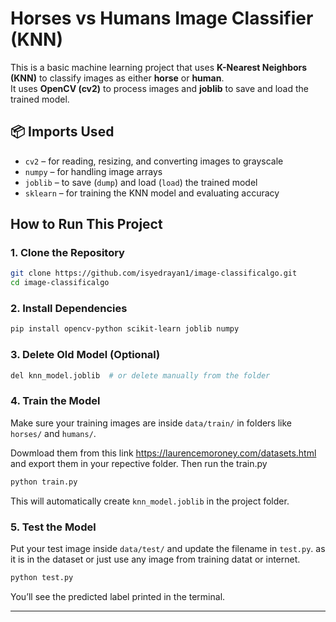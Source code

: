 #  Horses vs Humans Image Classifier (KNN)

This is a basic machine learning project that uses **K-Nearest Neighbors (KNN)** to classify images as either **horse** or **human**.  
It uses **OpenCV (cv2)** to process images and **joblib** to save and load the trained model.



## 📦 Imports Used

- `cv2` – for reading, resizing, and converting images to grayscale  
- `numpy` – for handling image arrays  
- `joblib` – to save (`dump`) and load (`load`) the trained model  
- `sklearn` – for training the KNN model and evaluating accuracy



##  How to Run This Project

### 1. Clone the Repository
```bash
git clone https://github.com/isyedrayan1/image-classificalgo.git
cd image-classificalgo
````

### 2. Install Dependencies

```bash
pip install opencv-python scikit-learn joblib numpy
```

### 3. Delete Old Model (Optional)

```bash
del knn_model.joblib  # or delete manually from the folder
```

### 4. Train the Model

Make sure your training images are inside `data/train/` in folders like `horses/` and `humans/`.

Dowmload them from this link https://laurencemoroney.com/datasets.html and export them in your repective folder. Then run the train.py

```bash
python train.py
```

This will automatically create `knn_model.joblib` in the project folder.

### 5. Test the Model

Put your test image inside `data/test/` and update the filename in `test.py`. as it is in the dataset or just use any image from training datat or internet.

```bash
python test.py
```

You’ll see the predicted label printed in the terminal.

---
